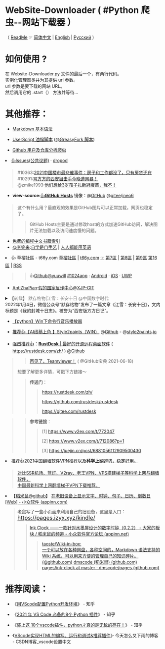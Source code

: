 # WebSite-Downloader ( #Python 爬虫--网站下载器 ）

（ [ReadMe](https://blog.csdn.net/LiebeULQQ/article/details/82749556) ☞ [简体中文](./README.md) | [English](./README-en.md) | [Русский](./README-ru.md) )
 
# 如何使用 ?

在 Website-Downloader.py 文件的最后一个，有两行代码。<br>
实例化管理器类并为其提供 url 参数。<br>
url 参数是要下载的网站 URL。<br>
然后调用它的 .start（） 方法并等待...‎

# 其他推荐：

- [Markdown 基本语法](https://github.com/taoste/Markdown)

- [UserScript 油猴脚本](https://github.com/taoste/UserScript) ([@GreasyFork 脚本](https://greasyfork.org/users/457025))

- [Github 用户及仓库分析爬虫](https://github.com/taoste/Github/)

<li><a href="https://github.com/dropod/issues/">👍Issues</a><a href="https://github.com/dropod/issues/issues">(公共议题)</a> · <a href="https://github.com/dropod">dropod</a><br>
<blockquote>
#10363:<a href="https://github.com/dropod/issues/issues/10363">2021中国楼市最悲催事件：房子和工作都没了，只有房贷还在</a><br>
#10291:<a href="https://github.com/dropod/issues/issues/10291">骂方方的西安狙击手今晚遭网暴！</a><br>
@zmike1993:<a href="https://github.com/zmike1993/Politics/issues/2">他们想给3岁孩子扎新冠疫苗，我不！</a><br>
 </blockquote>
 
- **view-source:**[👍](https://go.choong.net/1024/)[**GitHub Hosts**](https://github.com/ineo6/hosts) 镜像：@[GitHub](https://github.com/taoste/hosts-1) @[gitee](https://gitee.com/taoste/hosts)/[ineo6](https://gitee.com/ineo6/hosts)
> 这个有什么用？最直观的效果是GitHub图片可以正常加载，网页也稳定了。
>> GitHub Hosts主要是通过修改host的方式加速GitHub访问，解决图片无法加载以及访问速度慢的问题。

- [免费的编程中文书籍索引](https://github.com/taoste/free-programming-books-zh_CN)
- [@李笑来](https://github.com/xiaolai):[自学是门手艺](https://github.com/taoste/the-craft-of-selfteaching) | [人人都能用英语](https://github.com/xiaolai/everyone-can-use-english)

<li> 👍 
 草榴社區 - t66y.com
 <a href="https://t66y.com/notice.php" title="社区声明 | 草榴社區 1024 t66y.com">草榴社區</a>
 | <a href="https://t66y.com/" title="草榴社區 1024 t66y.com">t66y.com</a> 
<a href="https://github.com/taoste/Hello-World/blob/master/eBook/t66y.com/ReadMe.md" title="Github专题：关于 - 草榴社區 1024 t66y.com">☞</a>	
 <a href="https://t66y.com/thread0806.php?fid=7" title="技術討論區 | 草榴社區 1024 t66y.com">第7區</a> | 
<a href="https://t66y.com/thread0806.php?fid=8" title="新時代的我們 | 草榴社區 1024 t66y.com">第8區</a> | 
<a href="https://t66y.com/thread0806.php?fid=9" title="草榴資訊 | 草榴社區 - t66y.com">第9區</a>	
<a href="https://t66y.com/thread0806.php?fid=16" title="達蓋爾的旗幟 | 草榴社區 1024 t66y.com">第16區</a> | 
<a href="https://t66y.com/read.rss/" title="RSS閱讀器 | 草榴社區 1024 t66y.com">RSS</a></li>
<blockquote><blockquote>
 👍<a href="https://github.com/yuuwill/">Github@yuuwill</a> 
<a href="https://t66y.com/read.php?tid=1648542" title="草榴社區APP 小草APP 官方客戶端 iOS & Android & UWP（最近更新） - 草榴資訊 | 草榴社區 - t66y.com">#1024app</a> :
 <a href="https://github.com/yuuwill/1024app-android/releases" title="草榴官方客户端，小草客户端，Android">Android</a> 
 · <a href="https://github.com/yuuwill/1024app-ios/releases" title="草榴官方客户端，小草客户端，iOS">iOS</a>
 · <a href="https://github.com/yuuwill/1024app-uwp/releases" title="草榴官方客户端，小草客户端，UWP">UWP</a>
</blockquote></blockquote>

- [AntiZhaPian](https://github.com/taoste/AntiZhaPian):[假的国家反诈中心](https://github.com/XJP-GIT/AntiZhaPian)@[XJP-GIT](https://github.com/XJP-GIT/)

<details>
    <summary>
	【<a href="https://zfunnily.github.io/thinking/2022/01/jx/" title="" style="color:#808080;text-decoration:none;">转载</a>】
	<a href="http://www.dapenti.com/blog/more.asp?name=xilei&id=162125" title="喷嚏网|铂程斋--江雪：长安十日" style="color:#808080;text-decoration:none;">默存格物|江雪：长安十日</a>
	<a href="https://chinadigitaltimes.net/chinese/675386.html" title="默存格物|江雪：长安十日 - 中国数字时代" style="color:#808080;text-decoration:none;">@中国数字时代</a><br>
	2022年1月4日，微信公众号“默存格物”发布了一篇文章《江雪：长安十日》，文内标题是《我的封城十日志》。被誉为“西安版方方日记”。<br>
	</summary> <hr style="height:1px;border:none;border-top:1px dashed #0066CC;">
	西安封城以来，中国独立记者江雪撰写的封城见闻“长安十日”迅速流传华文圈，声名大噪。<br>	
	许多人对她学法律出身，却不想被声名狼籍的中国公检法系统污染而改当记者，感到好奇。<br>
         有关中国独立记者江雪的个人经历，据报导说，事实上，长住西安、以调查报导见长的江雪，在中国新闻界已算是知名人物，被同业归类为温和自由派。<br>
	而1989年的中国学生民主运动，对生于甘肃、当时仅15岁的她是颇有启发的事件。	<br>江雪自述，当时就读高一，自己和几位同学商量后，就把掌管的人民币10几元的班费
	寄给“北京天安门静坐学生”。从那一年起，她“从一个少年的内在愁绪，开始去看世界”，这个事件成为自己成长中一个“很重要的背景”。因此，她内心觉得，自己也是“广义上的八九一代”。<br>
	据某社在北京记者报道 : 1992年，江雪考上西北政法学院（现西北政法大学）行政法专业，那时中国公检法的名声不好”，被人们认为非常腐败。这促使江雪决定不进入体制内来污染自己，
	记者就成为她心中最好的选择，她在1998年进入才在西安创刊1年的华商报。<br>
	2002年前后，是江雪自认受到启蒙的一年。当时，中国网路言论相对宽鬆，让她通过自己的笔披露真相，对公权力提出限制，并维护公民权利。<br>
	她通过对“黄碟事件”的调查，帮助被抓被罚的无辜者，让警方登门道歉。也使她在中国新闻圈声誉雀起，获得南方週末颁发的2002年度“传媒公众服务杰出表现奖”，
	以及央视2003年颁发的“全国八大风云记者”头衔。<br>江雪还陆续报导了“陝西第一贪周长青”、枪下留人、北大毕业生街头卖肉等中国新闻史上的知名调查报导。<br>
	2013年，撰写评论的江雪被告知“不能再谈民主法治”议题，于是转往财新传媒担任调查记者。<br>由于环境未见改善，2015年江雪决定成为独立媒体人，经营自媒体“雪访”。<br>
	不少中国内外民众担心江雪发表“长安十日”后的安危。<br>江雪则透过微信报平安说自己至今“不见打电话，也不见删文章”，一直在家都好，对外界的鼓励和支持非常感动，并强调不是自己文章好，实在是人们“太渴望真实、渴求真相了”。<br>
	<hr style="height:1px;border:none;border-top:1px dashed #0066CC;">
</details>


- [【python】Win下命令行音乐播放器](https://github.com/taoste/music)

- [推荐👍](https://www.52pojie.cn/forum.php?mod=viewthread&tid=1491404&ctid=1668)[【AI线稿上色 】Style2paints（WIN）](https://style2paints.github.io/README_zh)  @[Github](https://github.com/style2paints) - @[style2paints](https://github.com/taoste/style2paints).[io](https://github.com/taoste/style2paints.github.io)

- [强烈推荐👍](https://github.com/taoste/rustdesk)：[**RustDesk** | 最好的开源远程桌面软件](https://rustdesk.com/zh/) ( https://rustdesk.com/zh/ ) @[Github](https://github.com/rustdesk/rustdesk) 
>> [再见了，Teamviewer！](https://mp.weixin.qq.com/s/JI77KM5RSwZ3KgyIEUqrUQ) ( @GitHub宝典 2021-06-18)
>>
> 想要了解更多详情，可戳下方链接～
>>
>> **传送门**：
>>> 
>>> https://rustdesk.com/zh/
>>> 
>>> https://github.com/rustdesk/rustdesk
>>> 
>>> https://gitee.com/rustdesk

>> **参考链接**：
>>> 
>>> [1] https://www.v2ex.com/t/772047
>>> 
>>> [2] https://www.v2ex.com/t/712086?p=1
>>> 
>>> [3] https://juejin.cn/post/6881056112909500430

<li><a href="https://taoste.github.io/vpn">推荐👍</a><a href="https://github.com/vpncn/vpncn.github.io">2021中国翻墙软件VPN推荐以及<strong>科学上网</strong>避坑，稳定好用。</a></li>
<blockquote>
 <a href="https://github.com/taoste/vpn">对比SSR机场、蓝灯、V2ray、老王VPN、VPS搭建梯子等科学上网与翻墙软件，<br>中国最新科学上网翻墙梯子VPN下载推荐。</a>
</blockquote>

<li>【<a href="https://www.appinn.com/author/yushufang/">稻米鼠</a>@<a href="https://github.com/dmscode">github</a>】&nbsp;<a href="https://www.appinn.com/simple-pages-dms/">在老旧设备上显示文字、时钟、句子、日历、倒数日[Web] - 小众软件 (appinn.com)</a></li>
<blockquote formatblock="1" style="margin: 0.8em 0px 0.8em 2em; padding: 0px 0px 0px 0.7em; border-left: 2px solid rgb(221, 221, 221);"><span style=" color: rgb(68, 68, 68); ; ; ; ; ; ; ; ; ; ">老鼠写了一些小页面来利用自己的旧设备，这里是入口：&nbsp;</span>
<a href="https://pages.izyx.xyz/kindle/?utm_source=appinn.com" target="_blank" rel="noopener" style=" box-sizing: border-box; margin: 0px; padding: 0px; border: 0px; font-variant-numeric: inherit; font-variant-east-asian: inherit; font-stretch: inherit; font-size: 18px; line-height: inherit; ; ; ; ; ; ; ; ; ; ; ; ; ">https://pages.izyx.xyz/kindle/</a>
<blockquote formatblock="1" style="margin: 0.8em 0px 0.8em 2em; padding: 0px 0px 0px 0.7em; border-left: 2px solid rgb(221, 221, 221);"><a href="https://meta.appinn.net/t/topic/21776">Ink Clock ——一款针对水墨屏设计的数字时钟（0.2.2） - 大家的板块 / 稻米鼠的频道 - 小众软件官方论坛 (appinn.net)</a>
<blockquote>
<a href="https://github.com/taoste/Wiki-in-box">taoste/Wiki-in-box:<br> </a>
<a href="https://github.com/taoste/Wiki-in-box">一个可以放在各种网盘，各种空间的，Markdown 语法支持的 Wiki 系统，可以用来方便的管理自己的知识碎片。<br> </a>
<a href="https://github.com/dmscode/Wiki-in-box">(@github.com)</a>&nbsp;<a href="https://github.com/dmscode">dmscode (稻米鼠) (github.com)</a>
<br>
<a href="https://github.com/dmscode/pages/tree/master/ink-clock">pages/ink-clock at master · dmscode/pages (github.com)</a></blockquote>
</blockquote></blockquote>

# 推荐阅读：

- 《[用VScode配置Python开发环境](https://zhuanlan.zhihu.com/p/31417084)》 - 知乎

- 《[2021 年 VS Code 必备的8个 Python 插件](https://zhuanlan.zhihu.com/p/395594939)》 - 知乎

- 《[装上这 10个vscode插件，python才真的是无敌的存在！](https://zhuanlan.zhihu.com/p/361654489)》 - 知乎

- 《[VScode实现HTML的编写、运行和调试&推荐插件](https://blog.csdn.net/weixin_44122062/article/details/105121204)》· 今天怎么又下雨的博客 - CSDN博客_vscode设置中文





